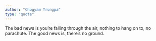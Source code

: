```yaml
---
author: "Chögyam Trungpa"
type: "quote"
---
```


The bad news is you’re falling through the air, nothing to hang on to, no parachute. The good news is, there’s no ground.
